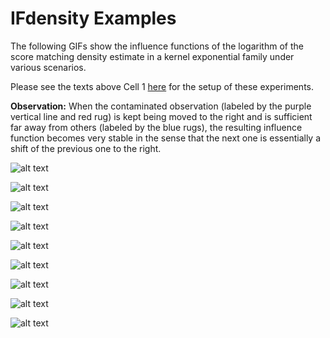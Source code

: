 # IFdensity Examples 

The following GIFs show the influence functions of the logarithm of the score matching 
density estimate in a kernel exponential family under various scenarios.

Please see the texts above Cell 1 
[here](https://github.com/zhoucx1119/IFdensity/blob/main/examples/inf-fun-all-points.ipynb) 
for the setup of these experiments. 

**Observation:** When the contaminated observation (labeled by the purple vertical line and red rug) 
is kept being moved to the right and is sufficient far away from others (labeled by the blue rugs), 
the resulting influence function becomes very stable in the sense that the next one is essentially 
a shift of the previous one to the right.  

![alt text](IF-logdensity-waiting-kernel=gaussian_poly2-bw=5.0-pen=exp-8.0-contamweight=1e-08.gif)

![alt text](IF-logdensity-waiting-kernel=gaussian_poly2-bw=5.0-pen=exp-10.0-contamweight=1e-08.gif)

![alt text](IF-logdensity-waiting-kernel=gaussian_poly2-bw=5.0-pen=exp-12.0-contamweight=1e-08.gif)

![alt text](IF-logdensity-waiting-kernel=gaussian_poly2-bw=7.0-pen=exp-8.0-contamweight=1e-08.gif)

![alt text](IF-logdensity-waiting-kernel=gaussian_poly2-bw=7.0-pen=exp-10.0-contamweight=1e-08.gif)

![alt text](IF-logdensity-waiting-kernel=gaussian_poly2-bw=7.0-pen=exp-12.0-contamweight=1e-08.gif)

![alt text](IF-logdensity-waiting-kernel=gaussian_poly2-bw=9.0-pen=exp-8.0-contamweight=1e-08.gif)

![alt text](IF-logdensity-waiting-kernel=gaussian_poly2-bw=9.0-pen=exp-10.0-contamweight=1e-08.gif)

![alt text](IF-logdensity-waiting-kernel=gaussian_poly2-bw=9.0-pen=exp-12.0-contamweight=1e-08.gif)
